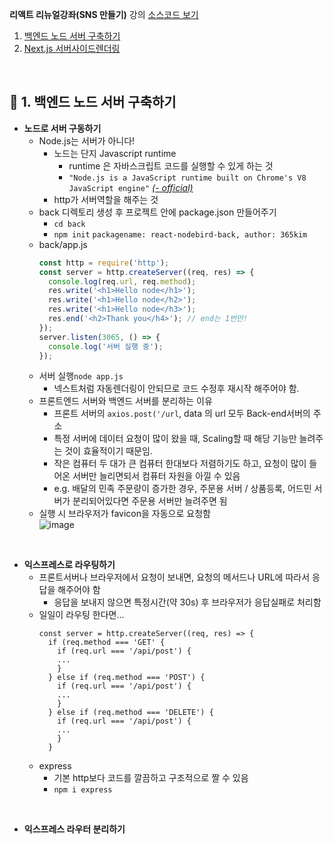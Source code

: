 __리액트 리뉴얼강좌(SNS 만들기)__ 강의 [소스코드 보기](https://github.com/ZeroCho/react-nodebird)
1. [백엔드 노드 서버 구축하기](#-1-백엔드-노드-서버-구축하기)
2. [Next.js 서버사이드렌더링](#-2-Next.js-서버사이드렌더링)
<br>

## 🌼 1. 백엔드 노드 서버 구축하기
- __노드로 서버 구동하기__
  - Node.js는 서버가 아니다!
    - 노드는 단지 Javascript runtime
      - runtime 은 자바스크립트 코드를 실행할 수 있게 하는 것
      - `"Node.js is a JavaScript runtime built on Chrome's V8 JavaScript engine"` [_(- official)_](https://nodejs.org/en/)
    - http가 서버역할을 해주는 것
  - back 디렉토리 생성 후 프로젝트 안에 package.json 만들어주기
    - `cd back`
    - `npm init` `packagename: react-nodebird-back, author: 365kim`
  - back/app.js
    ```js
    const http = require('http');
    const server = http.createServer((req, res) => {
      console.log(req.url, req.method);
      res.write('<h1>Hello node</h1>');
      res.write('<h1>Hello node</h2>');
      res.write('<h1>Hello node</h3>');
      res.end('<h2>Thank you</h4>'); // end는 1번만!
    });
    server.listen(3065, () => {
      console.log('서버 실행 중');
    });
    ```
  - 서버 실행`node app.js`
    - 넥스트처럼 자동렌더링이 안되므로 코드 수정후 재시작 해주어야 함.
  - 프론트엔드 서버와 백엔드 서버를 분리하는 이유
    - 프론트 서버의 `axios.post('/url`, data 의 url 모두 Back-end서버의 주소
    - 특정 서버에 데이터 요청이 많이 왔을 때, Scaling할 때 해당 기능만 늘려주는 것이 효율적이기 때문임.
    - 작은 컴퓨터 두 대가 큰 컴퓨터 한대보다 저렴하기도 하고, 요청이 많이 들어온 서버만 늘리면되서 컴퓨터 자원을 아낄 수 있음
    - e.g. 배달의 민족 주문량이 증가한 경우, 주문용 서버 / 상품등록, 어드민 서버가 분리되어있다면 주문용 서버만 늘려주면 됨
  - 실행 시 브라우저가 favicon을 자동으로 요청함 <br>
    ![image](https://user-images.githubusercontent.com/60066472/92597644-aac83680-f2e2-11ea-8f00-62d8263f9d94.png)
<br>

- __익스프레스로 라우팅하기__
  - 프론트서버나 브라우저에서 요청이 보내면, 요청의 메서드나 URL에 따라서 응답을 해주어야 함
    - 응답을 보내지 않으면 특정시간(약 30s) 후 브라우저가 응답실패로 처리함
  - 일일이 라우팅 한다면...
    ```
    const server = http.createServer((req, res) => {
      if (req.method === 'GET' {
        if (req.url === '/api/post') {
        ...
        }
      } else if (req.method === 'POST') {
        if (req.url === '/api/post') {
        ...
        }
      } else if (req.method === 'DELETE') {
        if (req.url === '/api/post') {
        ...
        }
      }
    ```
  - express
    - 기본 http보다 코드를 깔끔하고 구조적으로 짤 수 있음
    - `npm i express`
<br>
    
- __익스프레스 라우터 분리하기__
